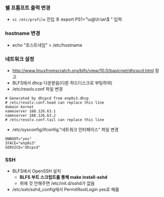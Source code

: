 ### 쉘 프롬프트 출력 변경
- ```vi /etc/profile``` 진입 후 export PS1="\u@\h:\w\\$ " 입력

### hostname 변경
- echo "호스트네임" > /etc/hostname

### 네트워크 설정 
- http://www.linuxfromscratch.org/blfs/view/10.0/basicnet/dhcpcd.html 참고
- BLFS에서 dhcp 다운받음(다른 하드디스크로 부팅하여)
- /etc/resolv.conf 파일 변경
```
# Generated by dhcpcd from enp0s3.dhcp
# /etc/resolv.conf.head can replace this line
domain kornet
nameserver 168.126.63.1
nameserver 168.126.63.2
# /etc/resolv.conf.tail can replace this line
```
- /etc/sysconfig/ifconfig."네트워크 인터페이스" 파일 변경
```
ONBOOT="yes"
IFACE="enp0s3"
SERVICE="dhcpcd"
```

### SSH
- BLFS에서 OpenSSH 설치
  - **BLFS 부트 스크립트를 통해 make install-sshd**
  - 위에 것 안해주면 /etc/init.d/sshd가 없음
- /etc/ssh/sshd_config에서 PermitRootLogin yes로 해줌

